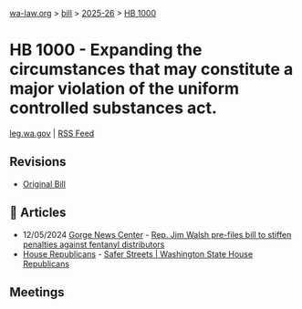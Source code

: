 [wa-law.org](/) > [bill](/bill/) > [2025-26](/bill/2025-26/) > [HB 1000](/bill/2025-26/hb/1000/)

# HB 1000 - Expanding the circumstances that may constitute a major violation of the uniform controlled substances act.
[leg.wa.gov](https://app.leg.wa.gov/billsummary?BillNumber=1000&Year=2025&Initiative=false) | [RSS Feed](./rss.xml)

## Revisions
* [Original Bill](1/)

## 📰 Articles
* 12/05/2024 [Gorge News Center](/org/gorge_news_center/) - [Rep. Jim Walsh pre-files bill to stiffen penalties against fentanyl distributors](https://gorgenewscenter.com/2024/12/05/rep-jim-walsh-pre-files-bill-to-stiffen-penalties-against-fentanyl-distributors/#:~:text=House%20Bill%201000)
* [House Republicans](/org/house_republicans/) - [Safer Streets | Washington State House Republicans](https://houserepublicans.wa.gov/our-priorities/safer-streets/#:~:text=House%20Bill%201000)

## Meetings